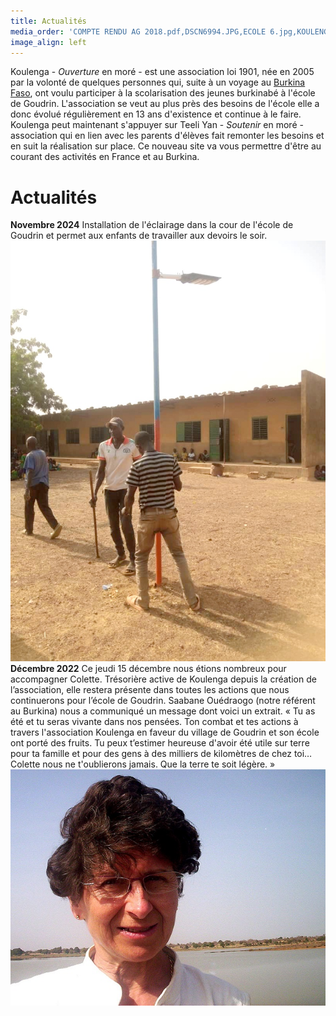 ```yaml
---
title: Actualités
media_order: 'COMPTE RENDU AG 2018.pdf,DSCN6994.JPG,ECOLE 6.jpg,KOULENGA PAINLEVE 1.jpg,DSCN7411 - Copie.JPG,2019 COURSE PAINLEVE.jpg,2019.11PAINLEVE 1.JPG,ECOLE .jpg,Colette 3.JPG,Artistes d''ici et d''ailleurs.JPG,Les convives 1.JPG,PHOTO-2024-11-06-06-52-26.jpg'
image_align: left
---
```


Koulenga - _Ouverture_  en moré  - est une association loi 1901, née en 2005 par la volonté de quelques personnes qui, suite à un voyage au [Burkina Faso](https://fr.wikipedia.org/wiki/Burkina_Faso), ont voulu participer à la scolarisation des jeunes burkinabé à l'école de Goudrin.
L'association se veut au plus près des besoins de l'école elle a donc évolué régulièrement en 13 ans d'existence et continue à le faire.
Koulenga peut maintenant s'appuyer sur Teeli Yan - _Soutenir_ en moré - association qui en lien avec les parents d'élèves fait remonter les besoins et en suit la réalisation sur place.
Ce nouveau site va vous permettre d'être au courant des activités en France et au Burkina.

# Actualités
**Novembre 2024**
Installation de l'éclairage dans la cour de l'école de Goudrin et permet aux enfants de travailler aux devoirs le soir.
![PHOTO-2024-11-06-06-52-26](PHOTO-2024-11-06-06-52-26.jpg "PHOTO-2024-11-06-06-52-26")
**Décembre 2022** Ce jeudi 15 décembre nous étions nombreux pour accompagner Colette. Trésorière active de Koulenga depuis la création de l’association, elle restera présente dans toutes les actions que nous continuerons pour l’école de Goudrin.
Saabane Ouédraogo (notre référent au Burkina) nous a communiqué un message dont voici un extrait.
« Tu as été et tu seras vivante dans nos pensées. 
Ton combat et tes actions à travers l'association Koulenga en faveur du village de Goudrin et son école 
ont porté des fruits. 
Tu peux t’estimer heureuse d'avoir été utile sur terre pour ta famille et pour des gens à des milliers de kilomètres de chez toi…
Colette nous ne t'oublierons jamais. 
Que la terre te soit légère. »
![Colette%203](Colette%203.JPG "Colette%203")



